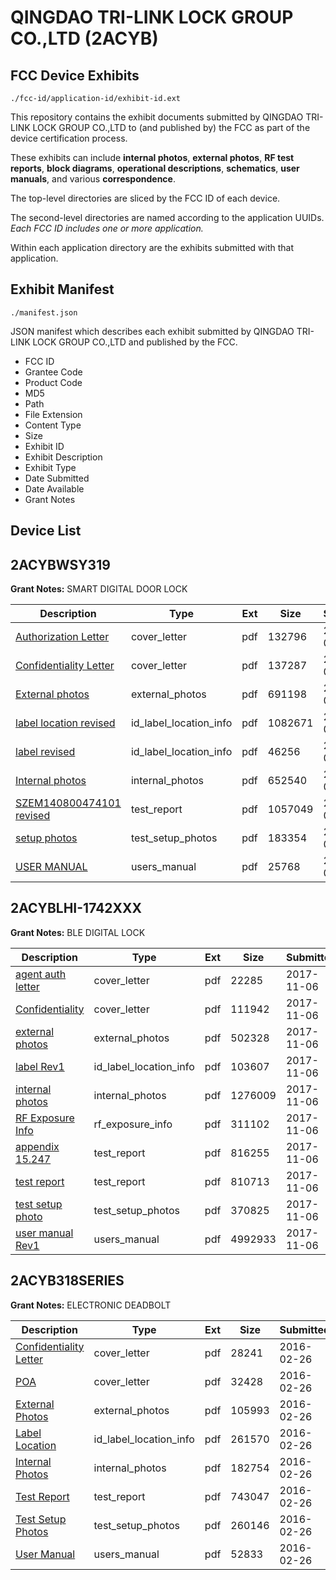 # QINGDAO TRI-LINK LOCK GROUP CO.,LTD (2ACYB)
## FCC Device Exhibits

```
./fcc-id/application-id/exhibit-id.ext
```

This repository contains the exhibit documents submitted by QINGDAO TRI-LINK LOCK GROUP CO.,LTD to (and published by) the FCC as part of the device certification process.

These exhibits can include **internal photos**, **external photos**, **RF test reports**, **block diagrams**, **operational descriptions**, **schematics**, **user manuals**, and various **correspondence**.

The top-level directories are sliced by the FCC ID of each device.

The second-level directories are named according to the application UUIDs. *Each FCC ID includes one or more application.*

Within each application directory are the exhibits submitted with that application. 

## Exhibit Manifest

```
./manifest.json
```

JSON manifest which describes each exhibit submitted by QINGDAO TRI-LINK LOCK GROUP CO.,LTD and published by the FCC.

- FCC ID
- Grantee Code
- Product Code
- MD5
- Path
- File Extension
- Content Type
- Size
- Exhibit ID
- Exhibit Description
- Exhibit Type
- Date Submitted
- Date Available
- Grant Notes

## Device List
## 2ACYBWSY319
**Grant Notes:** SMART DIGITAL DOOR LOCK

| Description | Type | Ext | Size | Submitted | Available |
| ----------- | ---- | --- | ---- | --------- | --------- |
| [Authorization Letter](2ACYBWSY319/88c328700cf0fbdd995f710e15dbab14/2400415.pdf) | cover_letter | pdf | 132796 | 2014-09-25 | 2014-09-25 |
| [Confidentiality Letter](2ACYBWSY319/88c328700cf0fbdd995f710e15dbab14/2400416.pdf) | cover_letter | pdf | 137287 | 2014-09-25 | 2014-09-25 |
| [External photos](2ACYBWSY319/88c328700cf0fbdd995f710e15dbab14/2400417.pdf) | external_photos | pdf | 691198 | 2014-09-25 | 2014-09-25 |
| [label location revised](2ACYBWSY319/88c328700cf0fbdd995f710e15dbab14/2400419.pdf) | id_label_location_info | pdf | 1082671 | 2014-09-25 | 2014-09-25 |
| [label revised](2ACYBWSY319/88c328700cf0fbdd995f710e15dbab14/2400420.pdf) | id_label_location_info | pdf | 46256 | 2014-09-25 | 2014-09-25 |
| [Internal photos](2ACYBWSY319/88c328700cf0fbdd995f710e15dbab14/2400418.pdf) | internal_photos | pdf | 652540 | 2014-09-25 | 2014-09-25 |
| [SZEM140800474101 revised](2ACYBWSY319/88c328700cf0fbdd995f710e15dbab14/2400423.pdf) | test_report | pdf | 1057049 | 2014-09-25 | 2014-09-25 |
| [setup photos](2ACYBWSY319/88c328700cf0fbdd995f710e15dbab14/2400424.pdf) | test_setup_photos | pdf | 183354 | 2014-09-25 | 2014-09-25 |
| [USER MANUAL](2ACYBWSY319/88c328700cf0fbdd995f710e15dbab14/2400425.pdf) | users_manual | pdf | 25768 | 2014-09-25 | 2014-09-25 |
## 2ACYBLHI-1742XXX
**Grant Notes:** BLE DIGITAL LOCK

| Description | Type | Ext | Size | Submitted | Available |
| ----------- | ---- | --- | ---- | --------- | --------- |
| [agent auth letter](2ACYBLHI-1742XXX/affaffff7fe40c6d7f046ff49cb6f472/3630123.pdf) | cover_letter | pdf | 22285 | 2017-11-06 | 2017-11-06 |
| [Confidentiality](2ACYBLHI-1742XXX/affaffff7fe40c6d7f046ff49cb6f472/3630124.pdf) | cover_letter | pdf | 111942 | 2017-11-06 | 2017-11-06 |
| [external photos](2ACYBLHI-1742XXX/affaffff7fe40c6d7f046ff49cb6f472/3630114.pdf) | external_photos | pdf | 502328 | 2017-11-06 | 2017-11-06 |
| [label Rev1](2ACYBLHI-1742XXX/affaffff7fe40c6d7f046ff49cb6f472/3630118.pdf) | id_label_location_info | pdf | 103607 | 2017-11-06 | 2017-11-06 |
| [internal photos](2ACYBLHI-1742XXX/affaffff7fe40c6d7f046ff49cb6f472/3630115.pdf) | internal_photos | pdf | 1276009 | 2017-11-06 | 2017-11-06 |
| [RF Exposure Info](2ACYBLHI-1742XXX/affaffff7fe40c6d7f046ff49cb6f472/3630119.pdf) | rf_exposure_info | pdf | 311102 | 2017-11-06 | 2017-11-06 |
| [appendix 15.247](2ACYBLHI-1742XXX/affaffff7fe40c6d7f046ff49cb6f472/3630102.pdf) | test_report | pdf | 816255 | 2017-11-06 | 2017-11-06 |
| [test report](2ACYBLHI-1742XXX/affaffff7fe40c6d7f046ff49cb6f472/3630125.pdf) | test_report | pdf | 810713 | 2017-11-06 | 2017-11-06 |
| [test setup photo](2ACYBLHI-1742XXX/affaffff7fe40c6d7f046ff49cb6f472/3630122.pdf) | test_setup_photos | pdf | 370825 | 2017-11-06 | 2017-11-06 |
| [user manual Rev1](2ACYBLHI-1742XXX/affaffff7fe40c6d7f046ff49cb6f472/3630128.pdf) | users_manual | pdf | 4992933 | 2017-11-06 | 2017-11-06 |
## 2ACYB318SERIES
**Grant Notes:** ELECTRONIC DEADBOLT

| Description | Type | Ext | Size | Submitted | Available |
| ----------- | ---- | --- | ---- | --------- | --------- |
| [Confidentiality Letter](2ACYB318SERIES/a3983b8c65d6448d0cb885900bbbfbb1/2913003.pdf) | cover_letter | pdf | 28241 | 2016-02-26 | 2016-02-26 |
| [POA](2ACYB318SERIES/a3983b8c65d6448d0cb885900bbbfbb1/2913004.pdf) | cover_letter | pdf | 32428 | 2016-02-26 | 2016-02-26 |
| [External Photos](2ACYB318SERIES/a3983b8c65d6448d0cb885900bbbfbb1/2912999.pdf) | external_photos | pdf | 105993 | 2016-02-26 | 2016-02-26 |
| [Label Location](2ACYB318SERIES/a3983b8c65d6448d0cb885900bbbfbb1/2913002.pdf) | id_label_location_info | pdf | 261570 | 2016-02-26 | 2016-02-26 |
| [Internal Photos](2ACYB318SERIES/a3983b8c65d6448d0cb885900bbbfbb1/2913000.pdf) | internal_photos | pdf | 182754 | 2016-02-26 | 2016-02-26 |
| [Test Report](2ACYB318SERIES/a3983b8c65d6448d0cb885900bbbfbb1/2913005.pdf) | test_report | pdf | 743047 | 2016-02-26 | 2016-02-26 |
| [Test Setup Photos](2ACYB318SERIES/a3983b8c65d6448d0cb885900bbbfbb1/2913001.pdf) | test_setup_photos | pdf | 260146 | 2016-02-26 | 2016-02-26 |
| [User Manual](2ACYB318SERIES/a3983b8c65d6448d0cb885900bbbfbb1/2913006.pdf) | users_manual | pdf | 52833 | 2016-02-26 | 2016-02-26 |
